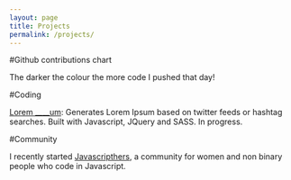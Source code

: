```yaml
---
layout: page
title: Projects
permalink: /projects/
---
```


#Github contributions chart

<div class="github-holder"></div>

The darker the colour the more code I pushed that day!

#Coding

[Lorem ____um](http://www.opentagclosetag.com/lorem-blankum/): Generates Lorem Ipsum based on twitter feeds or hashtag searches. Built with Javascript, JQuery and SASS. In progress.


#Community

I recently started <a href="https://twitter.com/javascripthers" target="_blank">Javascripthers</a>, a community for women and non binary people who code in Javascript.


